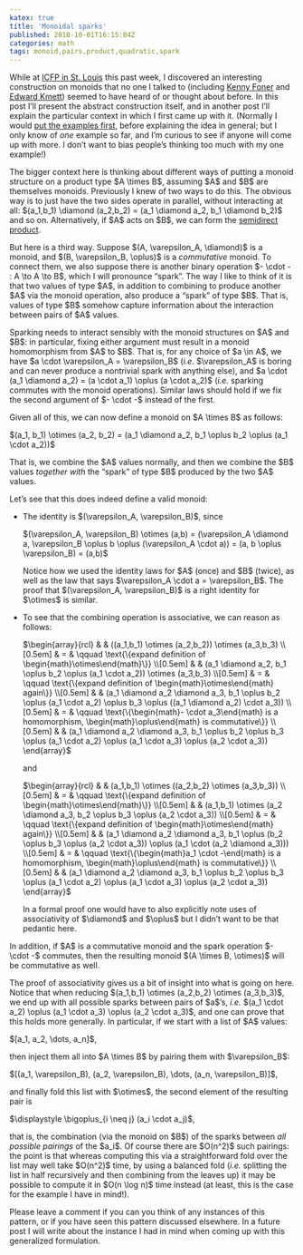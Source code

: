 ```yaml
---
katex: true
title: 'Monoidal sparks'
published: 2018-10-01T16:15:04Z
categories: math
tags: monoid,pairs,product,quadratic,spark
---
```


<p>While at <a href="https://icfp18.sigplan.org/">ICFP in St. Louis</a> this past week, I discovered an interesting construction on monoids that no one I talked to (including <a href="http://very.science/">Kenny Foner</a> and <a href="https://github.com/ekmett">Edward Kmett</a>) seemed to have heard of or thought about before. In this post I’ll present the abstract construction itself, and in another post I’ll explain the particular context in which I first came up with it. (Normally I would <a href="https://byorgey.wordpress.com/2009/01/12/abstraction-intuition-and-the-monad-tutorial-fallacy/">put the examples first</a>, before explaining the idea in general; but I only know of <em>one</em> example so far, and I’m curious to see if anyone will come up with more. I don’t want to bias people’s thinking too much with my one example!)</p>
<p>The bigger context here is thinking about different ways of putting a monoid structure on a product type $A \times B$, assuming $A$ and $B$ are themselves monoids. Previously I knew of two ways to do this. The obvious way is to just have the two sides operate in parallel, without interacting at all: $(a_1,b_1) \diamond (a_2,b_2) = (a_1 \diamond a_2, b_1 \diamond b_2)$ and so on. Alternatively, if $A$ acts on $B$, we can form the <a href="http://ozark.hendrix.edu/~yorgey/pub/twisted.pdf">semidirect product</a>.</p>
<p>But here is a third way. Suppose $(A, \varepsilon_A, \diamond)$ is a monoid, and $(B, \varepsilon_B, \oplus)$ is a <em>commutative</em> monoid. To connect them, we also suppose there is another binary operation $- \cdot - : A \to A \to B$, which I will pronounce “spark”. The way I like to think of it is that two values of type $A$, in addition to combining to produce another $A$ via the monoid operation, also produce a “spark” of type $B$. That is, values of type $B$ somehow capture information about the interaction between pairs of $A$ values.</p>
<p>Sparking needs to interact sensibly with the monoid structures on $A$ and $B$: in particular, fixing either argument must result in a monoid homomorphism from $A$ to $B$. That is, for any choice of $a \in A$, we have $a \cdot \varepsilon_A = \varepsilon_B$ (<em>i.e.</em> $\varepsilon_A$ is boring and can never produce a nontrivial spark with anything else), and $a \cdot (a_1 \diamond a_2) = (a \cdot a_1) \oplus (a \cdot a_2)$ (<em>i.e.</em> sparking commutes with the monoid operations). Similar laws should hold if we fix the second argument of $- \cdot -$ instead of the first.</p>
<p>Given all of this, we can now define a monoid on $A \times B$ as follows:</p>
<p>$(a_1, b_1) \otimes (a_2, b_2) = (a_1 \diamond a_2, b_1 \oplus b_2 \oplus (a_1 \cdot a_2))$</p>
<p>That is, we combine the $A$ values normally, and then we combine the $B$ values <em>together with</em> the “spark” of type $B$ produced by the two $A$ values.</p>
<p>Let’s see that this does indeed define a valid monoid:</p>
<ul>
<li><p>The identity is $(\varepsilon_A, \varepsilon_B)$, since</p>
<p>$(\varepsilon_A, \varepsilon_B) \otimes (a,b) = (\varepsilon_A  \diamond a, \varepsilon_B \oplus b \oplus (\varepsilon_A \cdot a)) =  (a, b \oplus \varepsilon_B) = (a,b)$</p>
<p>Notice how we used the identity laws for $A$ (once) and $B$ (twice), as well as the law that says $\varepsilon_A \cdot a =  \varepsilon_B$. The proof that $(\varepsilon_A, \varepsilon_B)$ is a right identity for $\otimes$ is similar.</p></li>
<li><p>To see that the combining operation is associative, we can reason as follows:</p>
<p>$\begin{array}{rcl} & & ((a_1,b_1) \otimes (a_2,b_2)) \otimes (a_3,b_3) \\[0.5em] & = & \qquad \text{\{expand definition of \begin{math}\otimes\end{math}\}} \\[0.5em] & & (a_1 \diamond a_2, b_1 \oplus b_2 \oplus (a_1 \cdot a_2)) \otimes (a_3,b_3) \\[0.5em] & = & \qquad \text{\{expand definition of \begin{math}\otimes\end{math} again\}} \\[0.5em] & & (a_1 \diamond a_2 \diamond a_3, b_1 \oplus b_2 \oplus (a_1 \cdot a_2) \oplus b_3 \oplus ((a_1 \diamond a_2) \cdot a_3)) \\[0.5em] & = & \qquad \text{\{\begin{math}- \cdot a_3\end{math} is a homomorphism, \begin{math}\oplus\end{math} is commutative\}} \\[0.5em] & & (a_1 \diamond a_2 \diamond a_3, b_1 \oplus b_2 \oplus b_3 \oplus (a_1 \cdot a_2) \oplus (a_1 \cdot a_3) \oplus (a_2 \cdot a_3)) \end{array}$</p>
<p>and</p>
<p>$\begin{array}{rcl} & & (a_1,b_1) \otimes ((a_2,b_2) \otimes (a_3,b_3)) \\[0.5em] & = & \qquad \text{\{expand definition of \begin{math}\otimes\end{math}\}} \\[0.5em] & & (a_1,b_1) \otimes (a_2 \diamond a_3, b_2 \oplus b_3 \oplus (a_2 \cdot a_3)) \\[0.5em] & = & \qquad \text{\{expand definition of \begin{math}\otimes\end{math} again\}} \\[0.5em] & & (a_1 \diamond a_2 \diamond a_3, b_1 \oplus (b_2 \oplus b_3 \oplus (a_2 \cdot a_3)) \oplus (a_1 \cdot (a_2 \diamond a_3))) \\[0.5em] & = & \qquad \text{\{\begin{math}a_1 \cdot -\end{math} is a homomorphism, \begin{math}\oplus\end{math} is commutative\}} \\[0.5em] & & (a_1 \diamond a_2 \diamond a_3, b_1 \oplus b_2 \oplus b_3 \oplus (a_1 \cdot a_2) \oplus (a_1 \cdot a_3) \oplus (a_2 \cdot a_3)) \end{array}$</p>
<p>In a formal proof one would have to also explicitly note uses of associativity of $\diamond$ and $\oplus$ but I didn’t want to be that pedantic here.</p></li>
</ul>
<p>In addition, if $A$ is a commutative monoid and the spark operation $- \cdot -$ commutes, then the resulting monoid $(A \times B, \otimes)$ will be commutative as well.</p>
<p>The proof of associativity gives us a bit of insight into what is going on here. Notice that when reducing $(a_1,b_1) \otimes (a_2,b_2) \otimes (a_3,b_3)$, we end up with all possible sparks between pairs of $a$’s, <em>i.e.</em> $(a_1 \cdot a_2) \oplus (a_1 \cdot a_3) \oplus (a_2 \cdot a_3)$, and one can prove that this holds more generally. In particular, if we start with a list of $A$ values:</p>
<p>$[a_1, a_2, \dots, a_n]$,</p>
<p>then inject them all into $A \times B$ by pairing them with $\varepsilon_B$:</p>
<p>$[(a_1, \varepsilon_B), (a_2, \varepsilon_B), \dots, (a_n, \varepsilon_B)]$,</p>
<p>and finally fold this list with $\otimes$, the second element of the resulting pair is</p>
<p>$\displaystyle \bigoplus_{i \neq j} (a_i \cdot a_j)$,</p>
<p>that is, the combination (via the monoid on $B$) of the sparks between <em>all possible pairings</em> of the $a_i$. Of course there are $O(n^2)$ such pairings: the point is that whereas computing this via a straightforward fold over the list may well take $O(n^2)$ time, by using a balanced fold (<em>i.e.</em> splitting the list in half recursively and then combining from the leaves up) it may be possible to compute it in $O(n \log n)$ time instead (at least, this is the case for the example I have in mind!).</p>
<p>Please leave a comment if you can you think of any instances of this pattern, or if you have seen this pattern discussed elsewhere. In a future post I will write about the instance I had in mind when coming up with this generalized formulation.</p>

